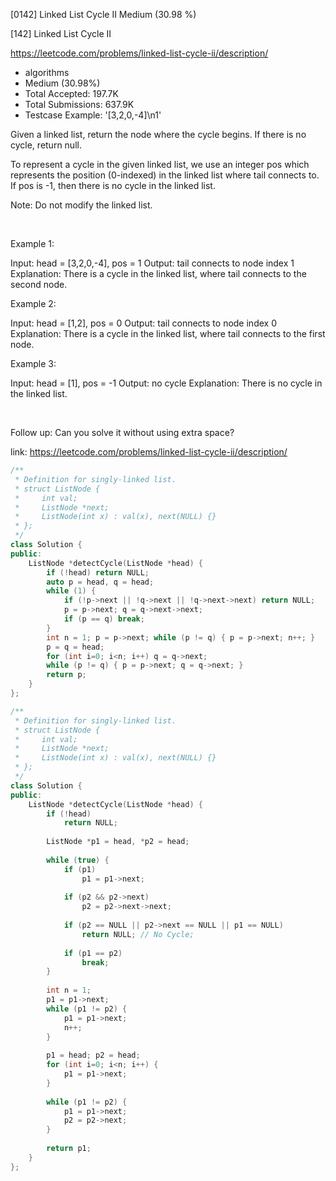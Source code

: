 [0142] Linked List Cycle II                                         Medium (30.98 %)

<!--front-->	
[142] Linked List Cycle II  

https://leetcode.com/problems/linked-list-cycle-ii/description/

* algorithms
* Medium (30.98%)
* Total Accepted:    197.7K
* Total Submissions: 637.9K
* Testcase Example:  '[3,2,0,-4]\n1'

Given a linked list, return the node where the cycle begins. If there is no cycle, return null.

To represent a cycle in the given linked list, we use an integer pos which represents the position (0-indexed) in the linked list where tail connects to. If pos is -1, then there is no cycle in the linked list.

Note: Do not modify the linked list.

 

Example 1:


Input: head = [3,2,0,-4], pos = 1
Output: tail connects to node index 1
Explanation: There is a cycle in the linked list, where tail connects to the second node.




Example 2:


Input: head = [1,2], pos = 0
Output: tail connects to node index 0
Explanation: There is a cycle in the linked list, where tail connects to the first node.




Example 3:


Input: head = [1], pos = -1
Output: no cycle
Explanation: There is no cycle in the linked list.




 

Follow up:
Can you solve it without using extra space?






<!--back-->

link: https://leetcode.com/problems/linked-list-cycle-ii/description/

```cpp
/**
 * Definition for singly-linked list.
 * struct ListNode {
 *     int val;
 *     ListNode *next;
 *     ListNode(int x) : val(x), next(NULL) {}
 * };
 */
class Solution {
public:
    ListNode *detectCycle(ListNode *head) {
        if (!head) return NULL;
        auto p = head, q = head;
        while (1) {
            if (!p->next || !q->next || !q->next->next) return NULL;
            p = p->next; q = q->next->next;
            if (p == q) break;
        }
        int n = 1; p = p->next; while (p != q) { p = p->next; n++; } 
        p = q = head;
        for (int i=0; i<n; i++) q = q->next;
        while (p != q) { p = p->next; q = q->next; }
        return p;
    }
};
```

```cpp
/**
 * Definition for singly-linked list.
 * struct ListNode {
 *     int val;
 *     ListNode *next;
 *     ListNode(int x) : val(x), next(NULL) {}
 * };
 */
class Solution {
public:
    ListNode *detectCycle(ListNode *head) {
        if (!head) 
            return NULL;
            
        ListNode *p1 = head, *p2 = head;
        
        while (true) {
            if (p1)
                p1 = p1->next;
            
            if (p2 && p2->next) 
                p2 = p2->next->next;
            
            if (p2 == NULL || p2->next == NULL || p1 == NULL) 
                return NULL; // No Cycle;
            
            if (p1 == p2) 
                break;
        }
        
        int n = 1;
        p1 = p1->next;
        while (p1 != p2) {
            p1 = p1->next;
            n++;
        }
        
        p1 = head; p2 = head;
        for (int i=0; i<n; i++) {
            p1 = p1->next;
        }
        
        while (p1 != p2) {
            p1 = p1->next;
            p2 = p2->next;
        }
        
        return p1;
    }
};
```


